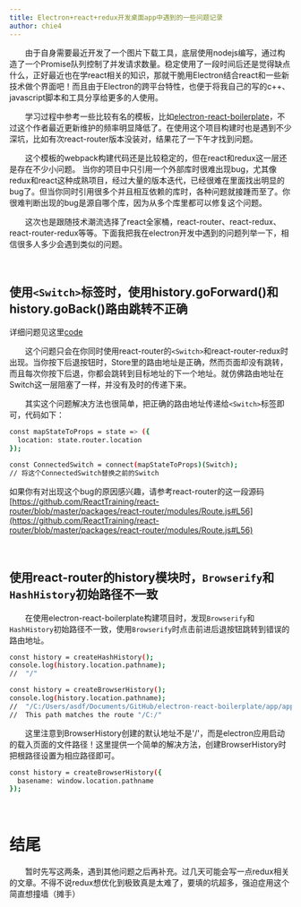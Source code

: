 ```yaml
---
title: Electron+react+redux开发桌面app中遇到的一些问题记录 
author: chie4
---
```


&emsp;&emsp;由于自身需要最近开发了一个图片下载工具，底层使用nodejs编写，通过构造了一个Promise队列控制了并发请求数量。稳定使用了一段时间后还是觉得缺点什么，正好最近也在学react相关的知识，那就干脆用Electron结合react和一些新技术做个界面吧！而且由于Electron的跨平台特性，也便于将我自己的写的c++、javascript脚本和工具分享给更多的人使用。

&emsp;&emsp;学习过程中参考一些比较有名的模板，比如[electron-react-boilerplate](https://github.com/chentsulin/electron-react-boilerplate)，不过这个作者最近更新维护的频率明显降低了。在使用这个项目构建时也是遇到不少深坑，比如有次react-router版本没装对，结果花了一下午才找到问题。

&emsp;&emsp;这个模板的webpack构建代码还是比较稳定的，但在react和redux这一层还是存在不少小问题。 当你的项目中只引用一个外部库时很难出现bug，尤其像redux和react这种成熟项目，经过大量的版本迭代，已经很难在里面找出明显的bug了。但当你同时引用很多个并且相互依赖的库时，各种问题就接踵而至了。你很难判断出现的bug是源自哪个库，因为从多个库里都可以修复这个问题。

&emsp;&emsp;这次也是跟随技术潮流选择了react全家桶，react-router、react-redux、react-router-redux等等。下面我把我在electron开发中遇到的问题列举一下，相信很多人多少会遇到类似的问题。

&emsp;&emsp;

## 使用`<Switch>`标签时，使用history.goForward()和history.goBack()路由跳转不正确
详细问题见这里[code](https://codesandbox.io/s/G6nWE3X0r)

&emsp;&emsp;这个问题只会在你同时使用react-router的`<Switch>`和react-router-redux时出现。当你按下后退按钮时，Store里的路由地址是正确，然而页面却没有跳转，而且每次你按下后退，你都会跳转到目标地址的下一个地址。就仿佛路由地址在Switch这一层阻塞了一样，并没有及时的传递下来。

&emsp;&emsp;其实这个问题解决方法也很简单，把正确的路由地址传递给`<Switch>`标签即可，代码如下：
```bash
const mapStateToProps = state => ({
  location: state.router.location
});

const ConnectedSwitch = connect(mapStateToProps)(Switch);
// 将这个ConnectedSwitch替换之前的Switch
```

如果你有对出现这个bug的原因感兴趣，请参考react-router的这一段源码[https://github.com/ReactTraining/react-router/blob/master/packages/react-router/modules/Route.js#L56](https://github.com/ReactTraining/react-router/blob/master/packages/react-router/modules/Route.js#L56)

&emsp;&emsp;

## 使用react-router的history模块时，`Browserify`和`HashHistory`初始路径不一致

&emsp;&emsp;在使用electron-react-boilerplate构建项目时，发现`Browserify`和`HashHistory`初始路径不一致，使用`Browserify`时点击前进后退按钮跳转到错误的路由地址。
```bash
const history = createHashHistory();
console.log(history.location.pathname);     
//  "/"
```

```bash
const history = createBrowserHistory();
console.log(history.location.pathname);     
//  "/C:/Users/asdf/Documents/GitHub/electron-react-boilerplate/app/app.html"
//  This path matches the route "/C:/"
```

&emsp;&emsp;这里注意到BrowserHistory创建的默认地址不是'/'，而是electron应用启动的载入页面的文件路径！这里提供一个简单的解决方法，创建BrowserHistory时把根路径设置为相应路径即可。

```bash
const history = createBrowserHistory({
  basename: window.location.pathname
});
```

&emsp;&emsp;

# 结尾

&emsp;&emsp;暂时先写这两条，遇到其他问题之后再补充。过几天可能会写一点redux相关的文章。不得不说redux想优化到极致真是太难了，要填的坑超多，强迫症用这个简直想撞墙（摊手）

&emsp;&emsp;
&emsp;&emsp;
